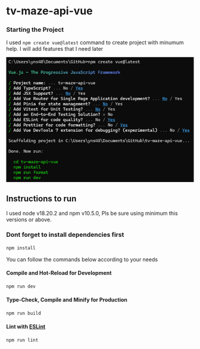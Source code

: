 # tv-maze-api-vue


### Starting the Project

I used  `npm create vue@latest` command to create project with minumum help. I will add features that I need later

![alt text](image.png)

## Instructions to run

I used node v18.20.2 and npm v10.5.0, Pls be sure using minimum this versions or above. 

### Dont forget to install dependencies first

```sh
npm install
```

You can follow the commands below according to your needs

#### Compile and Hot-Reload for Development
```sh
npm run dev
```

#### Type-Check, Compile and Minify for Production

```sh
npm run build
```

#### Lint with [ESLint](https://eslint.org/)

```sh
npm run lint
```


##
